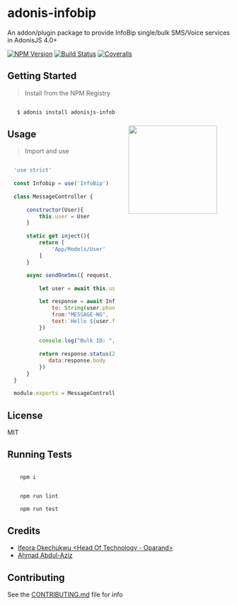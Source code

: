# adonis-infobip

An addon/plugin package to provide InfoBip single/bulk SMS/Voice services in AdonisJS 4.0+

[![NPM Version][npm-image]][npm-url]
[![Build Status][travis-image]][travis-url]
[![Coveralls][coveralls-image]][coveralls-url]

<img src="http://res.cloudinary.com/adonisjs/image/upload/q_100/v1497112678/adonis-purple_pzkmzt.svg" width="200px" align="right" hspace="30px" vspace="140px">

## Getting Started

>Install from the NPM Registry

```bash

   $ adonis install adonisjs-infobip

```

## Usage

>Import and use 

```js

  'use strict'
  
  const Infobip = use('InfoBip')
  
  class MessageController {
  
      constructor(User){
          this.user = User
      }
      
      static get inject(){
          return [
              'App/Models/User'
          ]
      }
      
      async sendOneSms({ request, response }){
      
          let user = await this.user.find(1) // get user from database

          let response = await Infobip.sendSMS({
              to: String(user.phone_number),
              from:"MESSAGE-NG",
              text:`Hello ${user.full_name}, Happy birthday!`
          })
          
          console.log("Bulk ID: ", response.body.bulkId)
          
          return response.status(200).json({
             data:response.body
          })
      }
  }
  
  module.exports = MessageController

```

## License

MIT

## Running Tests
```bash

    npm i

```

```bash

    npm run lint

    npm run test

```

## Credits

- [Ifeora Okechukwu <Head Of Technology - Oparand>](https://twitter.com/isocroft)
- [Ahmad Abdul-Aziz <Software Engineer>](https://twitter.com/dev_amaz)
    
## Contributing

See the [CONTRIBUTING.md](https://github.com/stitchng/adonis-infobip/blob/master/CONTRIBUTING.md) file for info

[npm-image]: https://img.shields.io/npm/v/adonisjs-infobip.svg?style=flat-square
[npm-url]: https://npmjs.org/package/adonisjs-infobip

[travis-image]: https://img.shields.io/travis/stitchng/adonis-infobip/master.svg?style=flat-square
[travis-url]: https://travis-ci.org/stitchng/adonis-infobip

[coveralls-image]: https://img.shields.io/coveralls/stitchng/adonis-infobip/master.svg?style=flat-square

[coveralls-url]: https://coveralls.io/github/stitchng/adonis-infobip
